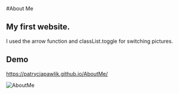 #About Me
## My first website.
I used the arrow function and classList.toggle for switching pictures.

## Demo
https://patrycjapawlik.github.io/AboutMe/

![AboutMe](https://i.postimg.cc/V6PFvYg8/Zrzut-ekranu-2022-05-15-185349.png)
